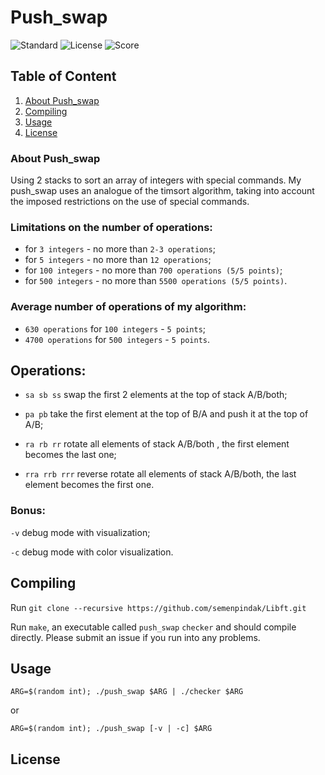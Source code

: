 # Push_swap

![Standard](https://img.shields.io/badge/standart-%20C11-lightgrey.svg)
![License](https://img.shields.io/badge/license-MIT-blue.svg)
![Score](https://img.shields.io/badge/school21-course%20project%20%7C%20success%20%7C%20113%2F125-brightgreen.svg)

## Table of Content

1. [About Push_swap](#about-push_swap)
2. [Compiling](#compiling)
3. [Usage](#usage)
4. [License](#license)

### About Push_swap <a name="about-Push_swap"></a>

Using 2 stacks to sort an array of integers with special commands. My push_swap uses an analogue of the timsort algorithm, taking into account the imposed restrictions on the use of special commands.

### Limitations on the number of operations:
- for `3 integers` - no more than `2-3 operations`;
- for `5 integers` - no more than `12 operations`;
- for `100 integers` - no more than `700 operations (5/5 points)`;
- for `500 integers` - no more than `5500 operations (5/5 points)`.

### Average number of operations of my algorithm:
- `630 operations` for `100 integers` - `5 points`;
- `4700 operations` for `500 integers` - `5 points`.

## Operations:
- `sa sb ss` swap the first 2 elements at the top of stack A/B/both;</p>
- `pa pb` take the first element at the top of B/A and push it at the top of A/B;</p>
- `ra rb rr` rotate all elements of stack A/B/both , the first element becomes the last one;</p>
- `rra rrb rrr` reverse rotate all elements of stack A/B/both, the last element becomes the first one.</p>

### Bonus:
`-v` debug mode with visualization;</p>
`-c` debug mode with color visualization.

## Compiling <a name="Compiling"></a>

Run `git clone --recursive https://github.com/semenpindak/Libft.git`

Run `make`, an executable called `push_swap` `checker` and should compile directly. Please submit an issue if you run into any problems.

## Usage <a name="Usage"></a>

`ARG=$(random int); ./push_swap $ARG | ./checker $ARG`

or

`ARG=$(random int); ./push_swap [-v | -c] $ARG`

<!-- <img src="screenshot/sample42.png" width="600"> -->

## License <a name="license"></a>

<!-- This project is licensed under the MIT License - see the [LICENSE](https://github.com/semenpindak/FDF/blob/master/LICENSE)
file for details. -->

